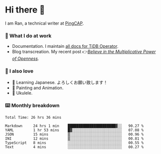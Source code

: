 # Hi there 👋

I am Ran, a technical writer at [PingCAP](https://pingcap.com/).

### 📝 What I do at work

- Documentation. I maintain [all docs for TiDB Operator](https://github.com/pingcap/docs-tidb-operator).
- Blog transcreation. My recent post 👉[*Believe in the Multiplicative Power of Openness*](https://pingcap.com/blog/believe-in-the-multiplicative-power-of-openness-open-source-community).

### 🤠 I also love

- 💬 Learning Japanese. よろしくお願い致します！
- 🎨 Painting and Animation.
- 🎵 Ukulele.

### ⌨️ Monthly breakdown

<!--START_SECTION:waka-->

```text
Total Time: 26 hrs 36 mins

Markdown     24 hrs 1 min    ██████████████████████▓░░   90.27 %
YAML         1 hr 53 mins    █▓░░░░░░░░░░░░░░░░░░░░░░░   07.08 %
JSON         15 mins         ▒░░░░░░░░░░░░░░░░░░░░░░░░   00.96 %
INI          12 mins         ▒░░░░░░░░░░░░░░░░░░░░░░░░   00.81 %
TypeScript   8 mins          ░░░░░░░░░░░░░░░░░░░░░░░░░   00.55 %
Text         4 mins          ░░░░░░░░░░░░░░░░░░░░░░░░░   00.27 %
```

<!--END_SECTION:waka-->
